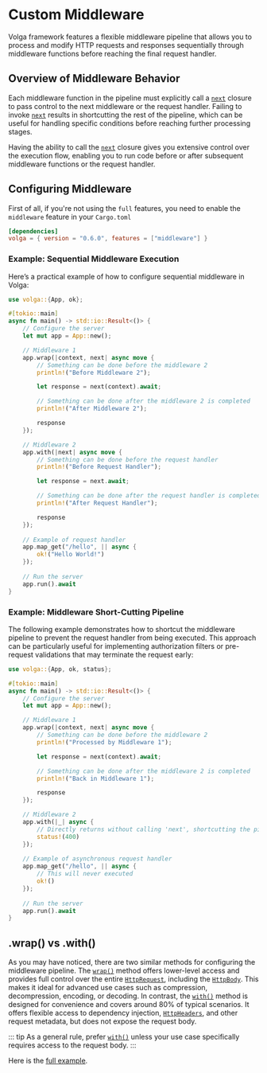 # Custom Middleware

Volga framework features a flexible middleware pipeline that allows you to process and modify HTTP requests and responses sequentially through middleware functions before reaching the final request handler.

## Overview of Middleware Behavior

Each middleware function in the pipeline must explicitly call a [`next`](https://docs.rs/volga/latest/volga/middleware/type.NextFn.html) closure to pass control to the next middleware or the request handler. Failing to invoke [`next`](https://docs.rs/volga/latest/volga/middleware/type.NextFn.html) results in shortcutting the rest of the pipeline, which can be useful for handling specific conditions before reaching further processing stages.

Having the ability to call the [`next`](https://docs.rs/volga/latest/volga/middleware/type.NextFn.html) closure gives you extensive control over the execution flow, enabling you to run code before or after subsequent middleware functions or the request handler.

## Configuring Middleware
First of all, if you're not using the `full` features, you need to enable the `middleware` feature in your `Cargo.toml`
```toml
[dependencies]
volga = { version = "0.6.0", features = ["middleware"] }
```

### Example: Sequential Middleware Execution

Here’s a practical example of how to configure sequential middleware in Volga:
```rust
use volga::{App, ok};

#[tokio::main]
async fn main() -> std::io::Result<()> {
    // Configure the server
    let mut app = App::new();

    // Middleware 1
    app.wrap(|context, next| async move {
        // Something can be done before the middleware 2
        println!("Before Middleware 2");

        let response = next(context).await;

        // Something can be done after the middleware 2 is completed
        println!("After Middleware 2");

        response
    });

    // Middleware 2
    app.with(|next| async move {
        // Something can be done before the request handler
        println!("Before Request Handler");

        let response = next.await;

        // Something can be done after the request handler is completed
        println!("After Request Handler");

        response
    });
    
    // Example of request handler
    app.map_get("/hello", || async {
        ok!("Hello World!")
    });
    
    // Run the server
    app.run().await
}
```
### Example: Middleware Short-Cutting Pipeline
The following example demonstrates how to shortcut the middleware pipeline to prevent the request handler from being executed. This approach can be particularly useful for implementing authorization filters or pre-request validations that may terminate the request early:
```rust
use volga::{App, ok, status};

#[tokio::main]
async fn main() -> std::io::Result<()> {
    // Configure the server
    let mut app = App::new();

    // Middleware 1
    app.wrap(|context, next| async move {
        // Something can be done before the middleware 2
        println!("Processed by Middleware 1");

        let response = next(context).await;

        // Something can be done after the middleware 2 is completed
        println!("Back in Middleware 1");

        response
    });

    // Middleware 2
    app.with(|_| async {
        // Directly returns without calling 'next', shortcutting the pipeline
        status!(400)
    });
    
    // Example of asynchronous request handler
    app.map_get("/hello", || async {
        // This will never executed
        ok!()
    });
    
    // Run the server
    app.run().await
}
```

## .wrap() vs .with()
As you may have noticed, there are two similar methods for configuring the middleware pipeline. The [`wrap()`](https://docs.rs/volga/latest/volga/app/struct.App.html#method.wrap) method offers lower-level access and provides full control over the entire [`HttpRequest`](https://docs.rs/volga/latest/volga/http/request/struct.HttpRequest.html), including the [`HttpBody`](https://docs.rs/volga/latest/volga/http/body/struct.HttpBody.html). This makes it ideal for advanced use cases such as compression, decompression, encoding, or decoding. In contrast, the [`with()`](https://docs.rs/volga/latest/volga/app/struct.App.html#method.with) method is designed for convenience and covers around 80% of typical scenarios. It offers flexible access to dependency injection, [`HttpHeaders`](https://docs.rs/volga/latest/volga/headers/header/struct.HttpHeaders.html), and other request metadata, but does not expose the request body.

::: tip
As a general rule, prefer [`with()`](https://docs.rs/volga/latest/volga/app/struct.App.html#method.with) unless your use case specifically requires access to the request body.
:::

Here is the [full example](https://github.com/RomanEmreis/volga/blob/main/examples/middleware/src/main.rs).

